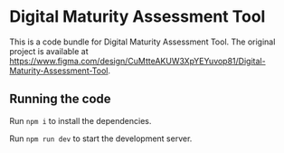 
  # Digital Maturity Assessment Tool

  This is a code bundle for Digital Maturity Assessment Tool. The original project is available at https://www.figma.com/design/CuMtteAKUW3XpYEYuvop81/Digital-Maturity-Assessment-Tool.

  ## Running the code

  Run `npm i` to install the dependencies.

  Run `npm run dev` to start the development server.
  
